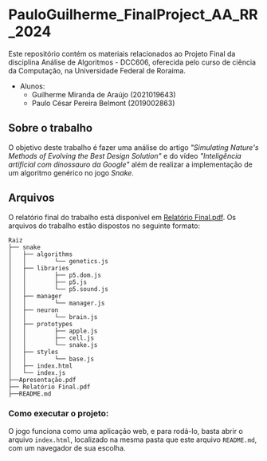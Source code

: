 # PauloGuilherme_FinalProject_AA_RR_2024
Este repositório contém os materiais relacionados ao Projeto Final da disciplina Análise de Algoritmos - DCC606, oferecida pelo curso de ciência da Computação, na Universidade Federal de Roraima.
- Alunos:
  - Guilherme Miranda de Araújo (2021019643)
  - Paulo César Pereira Belmont (2019002863)

## Sobre o trabalho
O objetivo deste trabalho é fazer uma análise do artigo *"Simulating Nature's Methods of Evolving the Best Design Solution"* e do vídeo *"Inteligência artificial com dinossauro da Google"* além de realizar a implementação de um algoritmo genérico no jogo *Snake*.

## Arquivos
O relatório final do trabalho está disponível em [Relatório Final.pdf](https://github.com/Paulo-player/PauloGuilherme_FinalProject_AA_RR_2024/blob/main/Relatório%20Final.pdf). Os arquivos do trabalho estão dispostos no seguinte formato:
```
Raiz
├── snake
│   ├── algorithms
│   │        └── genetics.js
│   ├── libraries
│   │        ├── p5.dom.js
│   │        ├── p5.js
│   │        └── p5.sound.js
│   ├── manager
│   │        └── manager.js
│   ├── neuron
│   │        └── brain.js
│   ├── prototypes
│   │        ├── apple.js
│   │        ├── cell.js
│   │        └── snake.js
│   ├── styles
│   │        └── base.js
│   ├── index.html
│   └── index.js
├──Apresentação.pdf
├── Relatório Final.pdf
├──README.md
```
### Como executar o projeto:
O jogo funciona como uma aplicação web, e para rodá-lo, basta abrir o arquivo `index.html`, localizado na mesma pasta que este arquivo `README.md`, com um navegador de sua escolha.
